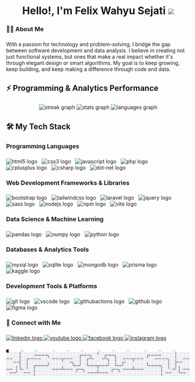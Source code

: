<h1 align="center">Hello!, I'm Felix Wahyu Sejati <img src="https://media.giphy.com/media/hvRJCLFzcasrR4ia7z/giphy.gif" width="30px"/></h1>

###

<h3 align="left">👩‍💻  About Me</h3>

###

<p align="left">With a passion for technology and problem-solving, I bridge the gap between software development and data analysis. I believe in creating not just functional systems, but ones that make a real impact whether it's through elegant design or smart algorithms. My goal is to keep growing, keep building, and keep making a difference through code and data.</p>

###

<h2 align="left">⚡ Programming & Analytics Performance</h2>

###

<div align="center">
  <img src="https://streak-stats.demolab.com?user=FelixWahyu&locale=en&mode=daily&theme=tokyonight&hide_border=false&border_radius=5&order=3" height="220" alt="streak graph"  />
  <img src="https://github-readme-stats.vercel.app/api?username=FelixWahyu&hide_title=false&hide_rank=false&show_icons=true&include_all_commits=true&count_private=true&disable_animations=false&theme=nightowl&locale=en&hide_border=false&order=1" height="250" alt="stats graph"  />
  <img src="https://github-readme-stats.vercel.app/api/top-langs?username=FelixWahyu&locale=en&hide_title=false&layout=compact&card_width=320&langs_count=5&theme=blue-green&hide_border=false&order=2" height="150" alt="languages graph"  />
</div>

###

<h2 align="left">🛠 My Tech Stack</h2>

###

<h3 align="left">Programming Languages</h3>

###

<div align="left">
  <img src="https://img.shields.io/badge/HTML5-E34F26?logo=html5&logoColor=white&style=for-the-badge" height="" alt="html5 logo"  />
  <img width="4" />
  <img src="https://img.shields.io/badge/CSS3-1572B6?logo=css3&logoColor=white&style=for-the-badge" height="" alt="css3 logo"  />
  <img width="4" />
  <img src="https://img.shields.io/badge/JavaScript-F7DF1E?logo=javascript&logoColor=black&style=for-the-badge" height="" alt="javascript logo"  />
  <img width="4" />
  <img src="https://img.shields.io/badge/PHP-777BB4?logo=php&logoColor=black&style=for-the-badge" height="" alt="php logo"  />
  <img width="4" />
  <img src="https://img.shields.io/badge/C++-00599C?logo=cplusplus&logoColor=white&style=for-the-badge" height="" alt="cplusplus logo"  />
  <img width="4" />
  <img src="https://img.shields.io/badge/C Sharp-239120?logo=csharp&logoColor=white&style=for-the-badge" height="" alt="csharp logo"  />
  <img width="4" />
  <img src="https://img.shields.io/badge/.NET-512BD4?logo=dotnet&logoColor=white&style=for-the-badge" height="" alt="dot-net logo"  />
</div>

###

<h3 align="left">Web Development Frameworks & Libraries</h3>

###

<div align="left">
  <img src="https://img.shields.io/badge/Bootstrap-7952B3?logo=bootstrap&logoColor=white&style=for-the-badge" height="" alt="bootstrap logo"  />
  <img width="4" />
  <img src="https://img.shields.io/badge/Tailwind CSS-06B6D4?logo=tailwindcss&logoColor=black&style=for-the-badge" height="" alt="tailwindcss logo"  />
  <img width="4" />
  <img src="https://img.shields.io/badge/Laravel-FF2D20?logo=laravel&logoColor=white&style=for-the-badge" height="" alt="laravel logo"  />
  <img width="4" />
  <img src="https://img.shields.io/badge/jQuery-0769AD?logo=jquery&logoColor=white&style=for-the-badge" height="" alt="jquery logo"  />
  <img width="4" />
  <img src="https://img.shields.io/badge/Sass-CC6699?logo=sass&logoColor=black&style=for-the-badge" height="" alt="sass logo"  />
  <img width="4" />
  <img src="https://img.shields.io/badge/Node.js-339933?logo=nodedotjs&logoColor=white&style=for-the-badge" height="" alt="nodejs logo"  />
  <img width="4" />
  <img src="https://img.shields.io/badge/npm-CB3837?logo=npm&logoColor=white&style=for-the-badge" height="" alt="npm logo"  />
  <img width="4" />
  <img src="https://img.shields.io/badge/Vite-646CFF?logo=vite&logoColor=white&style=for-the-badge" height="" alt="vite logo"  />
</div>

###

<h3 align="left">Data Science & Machine Learning</h3>

###

<div align="left">
  <img src="https://img.shields.io/badge/pandas-150458?logo=pandas&logoColor=white&style=for-the-badge" height="" alt="pandas logo"  />
  <img width="4" />
  <img src="https://img.shields.io/badge/NumPy-013243?logo=numpy&logoColor=white&style=for-the-badge" height="" alt="numpy logo"  />
  <img width="4" />
  <img src="https://img.shields.io/badge/Python-3776AB?logo=python&logoColor=white&style=for-the-badge" height="" alt="python logo"  />
</div>

###

<h3 align="left">Databases & Analytics Tools</h3>

###

<div align="left">
  <img src="https://img.shields.io/badge/MySQL-4479A1?logo=mysql&logoColor=white&style=for-the-badge" height="" alt="mysql logo"  />
  <img width="4" />
  <img src="https://img.shields.io/badge/SQLite-003B57?logo=sqlite&logoColor=white&style=for-the-badge" height="" alt="sqlite logo"  />
  <img width="4" />
  <img src="https://img.shields.io/badge/MongoDB-47A248?logo=mongodb&logoColor=white&style=for-the-badge" height="" alt="mongodb logo"  />
  <img width="4" />
  <img src="https://img.shields.io/badge/Prisma-2D3748?logo=prisma&logoColor=white&style=for-the-badge" height="" alt="prisma logo" width="4" />
  <img src="https://img.shields.io/badge/Kaggle-20BEFF?logo=kaggle&logoColor=black&style=for-the-badge" height="" alt="kaggle logo" />
</div>

###

<h3 align="left">Development Tools & Platforms</h3>

###

<div align="left">
  <img src="https://img.shields.io/badge/Git-F05032?logo=git&logoColor=white&style=for-the-badge" height="" alt="git logo"  />
  <img width="4" />
  <img src="https://img.shields.io/badge/Visual Studio Code-007ACC?logo=visualstudiocode&logoColor=white&style=for-the-badge" height="" alt="vscode logo"  />
  <img width="4" />
  <img src="https://img.shields.io/badge/GitHub Actions-2088FF?logo=githubactions&logoColor=white&style=for-the-badge" height="" alt="githubactions logo"  />
  <img width="4" />
  <img src="https://img.shields.io/badge/GitHub-181717?logo=github&logoColor=white&style=for-the-badge" height="" alt="github logo"  />
  <img width="4" />
  <img src="https://img.shields.io/badge/Figma-F24E1E?logo=figma&logoColor=white&style=for-the-badge" height="" alt="figma logo"  />
</div>

###

<h3 align="left">🤝 Connect with Me</h3>

###

<div align="left">
<a href="https://www.linkedin.com/in/felix-wahyu-sejati-651bb1288?utm_source=share&utm_campaign=share_via&utm_content=profile&utm_medium=android_app">
  <img src="https://img.shields.io/static/v1?message=LinkedIn&logo=linkedin&label=&color=0077B5&logoColor=white&labelColor=&style=for-the-badge" height="" alt="linkedin logo"  />
</a>

<a href="https://youtube.com/@feliks7074?si=K9Q5fpuOTuAOzaRR">
  <img src="https://img.shields.io/static/v1?message=Youtube&logo=youtube&label=&color=FF0000&logoColor=white&labelColor=&style=for-the-badge" height="" alt="youtube logo"  />
</a>

<a href="https://www.facebook.com/share/12HmtnH8m4r/">
  <img src="https://img.shields.io/static/v1?message=Facebook&logo=facebook&label=&color=1877F2&logoColor=white&labelColor=&style=for-the-badge" height="" alt="facebook logo"  />
</a>

<a href="https://www.instagram.com/feliks_ws?utm_source=qr&igsh=MWdxemY5ZWNudTE1OA==">
  <img src="https://img.shields.io/static/v1?message=Instagram&logo=instagram&label=&color=E4405F&logoColor=white&labelColor=&style=for-the-badge" height="" alt="instagram logo"  />
</a>
</div>

###

<picture>
  <source media="(prefers-color-scheme: dark)" srcset="https://raw.githubusercontent.com/FelixWahyu/FelixWahyu/output/pacman-contribution-graph-dark.svg">
  <source media="(prefers-color-scheme: light)" srcset="https://raw.githubusercontent.com/FelixWahyu/FelixWahyu/output/pacman-contribution-graph.svg">
  <img alt="pacman contribution graph" src="https://raw.githubusercontent.com/FelixWahyu/FelixWahyu/output/pacman-contribution-graph.svg">
</picture>

###
